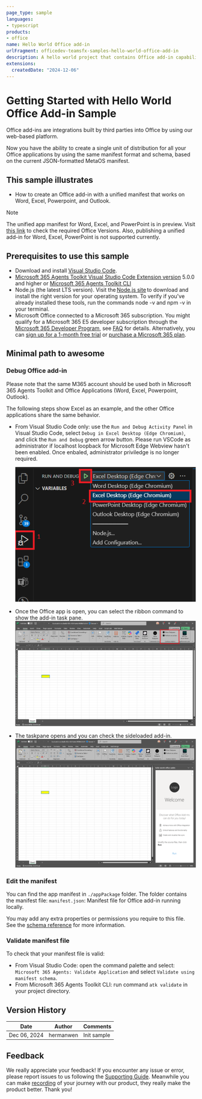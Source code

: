 ```yaml
---
page_type: sample
languages:
- typescript
products:
- office
name: Hello World Office add-in
urlFragment: officedev-teamsfx-samples-hello-world-office-add-in
description: A hello world project that contains Office add-in capability.
extensions:
  createdDate: "2024-12-06"
---
```

# Getting Started with Hello World Office Add-in Sample

Office add-ins are integrations built by third parties into Office by using our web-based platform.

Now you have the ability to create a single unit of distribution for all your Office applications by using the same manifest format and schema, based on the current JSON-formatted MetaOS manifest.

## This sample illustrates

- How to create an Office add-in with a unified manifest that works on Word, Excel, Powerpoint, and Outlook. 

> [!NOTE]
> The unified app manifest for Word, Excel, and PowerPoint is in preview. Visit [this link](aka.ms/officeversions) to check the required Office Versions. Also, publishing a unified add-in for Word, Excel, PowerPoint is not supported currently. 

## Prerequisites to use this sample

* Download and install [Visual Studio Code](https://visualstudio.microsoft.com/downloads/).
* [Microsoft 365 Agents Toolkit Visual Studio Code Extension version](https://aka.ms/teams-toolkit) 5.0.0 and higher or [Microsoft 365 Agents Toolkit CLI](https://aka.ms/teams-toolkit-cli)
* Node.js (the latest LTS version). Visit the [Node.js site](https://nodejs.org/) to download and install the right version for your operating system. To verify if you've already installed these tools, run the commands node -v and npm -v in your terminal.
* Microsoft Office connected to a Microsoft 365 subscription. You might qualify for a Microsoft 365 E5 developer subscription through the [Microsoft 365 Developer Program](https://developer.microsoft.com/microsoft-365/dev-program), see [FAQ](https://learn.microsoft.com/office/developer-program/microsoft-365-developer-program-faq#who-qualifies-for-a-microsoft-365-e5-developer-subscription-) for details. Alternatively, you can [sign up for a 1-month free trial](https://www.microsoft.com/microsoft-365/try?rtc=1) or [purchase a Microsoft 365 plan](https://www.microsoft.com/microsoft-365/buy/compare-all-microsoft-365-products).

## Minimal path to awesome

### Debug Office add-in

Please note that the same M365 account should be used both in Microsoft 365 Agents Toolkit and Office Applications (Word, Excel, Powerpoint, Outlook).

The following steps show Excel as an example, and the other Office applications share the same behavior. 
- From Visual Studio Code only: use the `Run and Debug Activity Panel` in Visual Studio Code, select `Debug in Excel Desktop (Edge Chromium)`, and click the `Run and Debug` green arrow button. Please run VSCode as administrator if localhost loopback for Microsoft Edge Webview hasn't been enabled. Once enbaled, administrator priviledge is no longer required.

   ![Visual Studio Code debug configuration for Office](./assets/launch.png)

- Once the Office app is open, you can select the ribbon command to show the add-in task pane.
   ![Excel add-in show taskpane](./assets/excel-ribbon.png)
- The taskpane opens and you can check the sideloaded add-in.
   ![Excel add-in task pane opened](./assets/thumbnail.png)

### Edit the manifest

You can find the app manifest in `./appPackage` folder. The folder contains the manifest file: `manifest.json`: Manifest file for Office add-in running locally.

You may add any extra properties or permissions you require to this file. See the [schema reference](https://docs.microsoft.com/en-us/microsoftteams/platform/resources/schema/manifest-schema) for more information.

### Validate manifest file

To check that your manifest file is valid:

- From Visual Studio Code: open the command palette and select: `Microsoft 365 Agents: Validate Application` and select `Validate using manifest schema`.
- From Microsoft 365 Agents Toolkit CLI: run command `atk validate` in your project directory.

## Version History

|Date| Author| Comments|
|---|---|---|
|Dec 06, 2024 | hermanwen | Init sample |

## Feedback

We really appreciate your feedback! If you encounter any issue or error, please report issues to us following the [Supporting Guide](https://github.com/OfficeDev/TeamsFx-Samples/blob/dev/SUPPORT.md). Meanwhile you can make [recording](https://aka.ms/teamsfx-record) of your journey with our product, they really make the product better. Thank you!